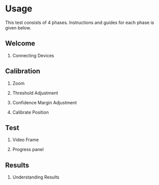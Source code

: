 # Usage
This test consists of 4 phases. Instructions and guides for each phase is given below.

## Welcome

1. Connecting Devices

## Calibration

1. Zoom

2. Threshold Adjustment

3. Confidence Margin Adjustment

4. Calibrate Position

## Test

1. Video Frame

2. Progress panel

## Results

1. Understanding Results
